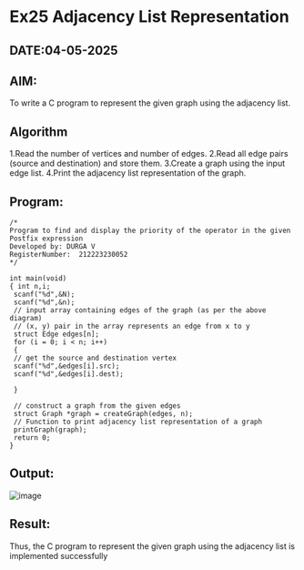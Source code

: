 # Ex25 Adjacency List Representation
## DATE:04-05-2025
## AIM:
To write a C program to represent the given graph using the adjacency list.

## Algorithm
1.Read the number of vertices and number of edges.
2.Read all edge pairs (source and destination) and store them.
3.Create a graph using the input edge list.
4.Print the adjacency list representation of the graph.    

## Program:
```
/*
Program to find and display the priority of the operator in the given Postfix expression
Developed by: DURGA V
RegisterNumber:  212223230052
*/

int main(void)
{ int n,i;
 scanf("%d",&N);
 scanf("%d",&n);
 // input array containing edges of the graph (as per the above diagram)
 // (x, y) pair in the array represents an edge from x to y
 struct Edge edges[n];
 for (i = 0; i < n; i++)
 {
 // get the source and destination vertex
 scanf("%d",&edges[i].src);
 scanf("%d",&edges[i].dest);

 }

 // construct a graph from the given edges
 struct Graph *graph = createGraph(edges, n);
 // Function to print adjacency list representation of a graph
 printGraph(graph);
 return 0;
}
```

## Output:

![image](https://github.com/user-attachments/assets/edc4cbe5-474e-40a9-bd39-d6fb7a249753)


## Result:
Thus, the C program to represent the given graph using the adjacency list is implemented successfully
